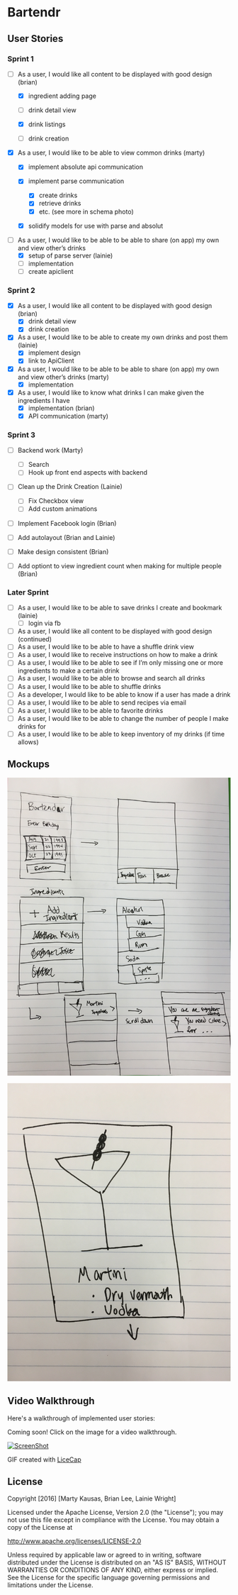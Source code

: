 # Bartendr 

## User Stories

### Sprint 1
- [ ] As a user, I would like all content to be displayed with good design (brian)
    - [X] ingredient adding page 
    - [ ] drink detail view 
    - [X] drink listings 
    - [ ] drink creation


- [X] As a user, I would like to be able to view common drinks (marty)
    - [X] implement absolute api communication
    - [X] implement parse communication
        - [X] create drinks
        - [X] retrieve drinks
        - [X] etc. (see more in schema photo)
    - [X] solidify models for use with parse and absolut



- [ ] As a user, I would like to be able to be able to share (on app) my own and view other’s drinks
    - [X] setup of parse server (lainie) 
    - [ ] implementation 
    - [ ] create apiclient

### Sprint 2
- [X] As a user, I would like all content to be displayed with good design (brian)
    - [X] drink detail view 
    - [X] drink creation

- [X] As a user, I would like to be able to create my own drinks and post them (lainie)
    - [X] implement design
    - [X] link to ApiClient

- [X] As a user, I would like to be able to be able to share (on app) my own and view other’s drinks (marty)
    - [X] implementation 

- [X] As a user, I would like to know what drinks I can make given the ingredients I have
    - [X] implementation (brian)
    - [X] API communication (marty)

### Sprint 3 
- [ ] Backend work (Marty)  
    - [ ] Search
    - [ ] Hook up front end aspects with backend

- [ ] Clean up the Drink Creation (Lainie)
	- [ ] Fix Checkbox view
	- [ ] Add custom animations

- [ ] Implement Facebook login (Brian)
- [ ] Add autolayout (Brian and Lainie) 
- [ ] Make design consistent (Brian)
- [ ] Add optiont to view ingredient count when making for multiple people (Brian)


### Later Sprint 

- [ ] As a user, I would like to be able to save drinks I create and bookmark (lainie) 
    - [ ] login via fb

- [ ] As a user, I would like all content to be displayed with good design (continued)
- [ ] As a user, I would like to be able to have a shuffle drink view
- [ ] As a user, I would like to receive instructions on how to make a drink
- [ ] As a user, I would like to be able to see if I’m only missing one or more ingredients to make a certain drink
- [ ] As a user, I would like to be able to browse and search all drinks
- [ ] As a user, I would like to be able to shuffle drinks 
- [ ] As a developer, I would like to be able to know if a user has made a drink
- [ ] As a user, I would like to be able to send recipes via email
- [ ] As a user, I would like to be able to favorite drinks
- [ ] As a user, I would like to be able to change the number of people I make drinks for
- [ ] As a user, I would like to be able to keep inventory of my drinks (if time allows)

## Mockups

![alt tag](https://raw.githubusercontent.com/FoodForThought4/Bartender/master/mockups/full_wireframe.JPG "Mockup Image 1") 

![alt tag](https://raw.githubusercontent.com/FoodForThought4/Bartender/master/mockups/single_drink.JPG "Mockup Image 2") 

## Video Walkthrough 

Here's a walkthrough of implemented user stories:

Coming soon!
Click on the image for a video walkthrough.

[![ScreenShot](https://dl.dropboxusercontent.com/u/30186985/Screen%20Shot%202016-11-08%20at%207.31.24%20PM.png)](https://dl.dropboxusercontent.com/u/30186985/Bartender%20Recording.mov)

GIF created with [LiceCap](http://www.cockos.com/licecap/)

## License

Copyright [2016] [Marty Kausas, Brian Lee, Lainie Wright]

Licensed under the Apache License, Version 2.0 (the "License");
you may not use this file except in compliance with the License.
You may obtain a copy of the License at

http://www.apache.org/licenses/LICENSE-2.0

Unless required by applicable law or agreed to in writing, software
distributed under the License is distributed on an "AS IS" BASIS,
WITHOUT WARRANTIES OR CONDITIONS OF ANY KIND, either express or implied.
See the License for the specific language governing permissions and
limitations under the License.
